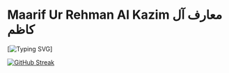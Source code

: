 # Maarif Ur Rehman Al Kazim معارف آل كاظم

[![Typing SVG](https://readme-typing-svg.herokuapp.com?font=Quicksand&weight=700&size=26&duration=3000&pause=1000&color=0087F8&width=620&lines=I'm+a+Front-End+Developer;Building+HeadStartupPK+%26+FahimGroup;%D8%A3%D9%86%D8%A7+%D9%85%D8%B7%D9%88%D8%B1+%D8%A7%D9%84%D9%88%D8%A7%D8%AC%D9%87%D8%A9+%D8%A7%D9%84%D8%A3%D9%85%D8%A7%D9%85%D9%8A%D8%A9;%D8%A8%D9%86%D8%A7%D8%A1+%D8%A7%D9%84%D9%87%D9%8A%D8%AF%D8%B3%D8%AA%D8%A7%D8%B1%D8%AA%D9%88%D8%A8+%D8%A8%D8%A7%D9%83%D8%B3%D8%AA%D8%A7%D9%86+%D9%88%D9%85%D8%AC%D9%85%D9%88%D8%B9%D8%A9+%D9%81%D9%87%D9%8A%D9%85;Ben+bir+Front-End+Geli%C5%9Ftiricisiyim;HeadStartup+Pakistan+ve+Fahim+Group'u+Kurmak;%D9%85%D9%86+%DB%8C%DA%A9+%D8%AA%D9%88%D8%B3%D8%B9%D9%87+%D8%AF%D9%87%D9%86%D8%AF%D9%87+%D8%AC%D9%84%D9%88%DB%8C%DB%8C+%D9%87%D8%B3%D8%AA%D9%85;%D9%85%D9%86+%D8%AF%D8%B1+%D8%AD%D8%A7%D9%84+%D8%B3%D8%A7%D8%AE%D8%AA+%D9%87%D8%AF+%D8%A7%D8%B3%D8%AA%D8%A7%D8%B1%D8%AA%D8%A7%D9%BE+%D9%BE%D8%A7%DA%A9%D8%B3%D8%AA%D8%A7%D9%86+%D9%88+%DA%AF%D8%B1%D9%88%D9%87+%D9%81%D9%87%DB%8C%D9%85+%D9%87%D8%B3%D8%AA%D9%85;%D9%85%DB%8C%DA%BA+%D9%81%D8%B1%D9%86%D9%B9+%D8%A7%DB%8C%D9%86%DA%88+%DA%88%D9%88%DB%8C%D9%84%D9%BE%D8%B1+%DB%81%D9%88%DA%BA;%D9%85%DB%8C%DA%BA+%DB%81%DB%8C%DA%88+%D8%A7%D8%B3%D9%B9%D8%A7%D8%B1%D9%B9+%D8%A7%D9%BE+%D9%BE%D8%A7%DA%A9%D8%B3%D8%AA%D8%A7%D9%86+%D8%A7%D9%88%D8%B1+%D9%81%DB%81%DB%8C%D9%85+%DA%AF%D8%B1%D9%88%D9%BE+%D8%A8%D9%86%D8%A7+%D8%B1%DB%81%D8%A7+%DB%81%D9%88%DA%BA;%E0%A4%AE%E0%A5%88%E0%A4%82+%E0%A4%AB%E0%A5%8D%E0%A4%B0%E0%A4%82%E0%A4%9F+%E0%A4%8F%E0%A4%82%E0%A4%A1+%E0%A4%A1%E0%A5%87%E0%A4%B5%E0%A4%B2%E0%A4%AA%E0%A4%B0+%E0%A4%B9%E0%A5%82%E0%A4%82;%E0%A4%AE%E0%A5%88%E0%A4%82+%E0%A4%B9%E0%A5%87%E0%A4%A1+%E0%A4%B8%E0%A5%8D%E0%A4%9F%E0%A4%BE%E0%A4%B0%E0%A5%8D%E0%A4%9F%E0%A4%85%E0%A4%AA+%E0%A4%AA%E0%A4%BE%E0%A4%95%E0%A4%BF%E0%A4%B8%E0%A5%8D%E0%A4%A4%E0%A4%BE%E0%A4%A8+%E0%A4%94%E0%A4%B0+%E0%A4%AB%E0%A4%B9%E0%A5%80%E0%A4%AE+%E0%A4%97%E0%A5%8D%E0%A4%B0%E0%A5%81%E0%A4%AA+%E0%A4%AC%E0%A4%A8%E0%A4%BE+%E0%A4%B0%E0%A4%B9%E0%A4%BE+%E0%A4%B9%E0%A5%82%E0%A4%82)]

[![GitHub Streak](https://streak-stats.demolab.com?user=MrFrayman&theme=github-dark-blue&hide_border=true)](https://git.io/streak-stats)

